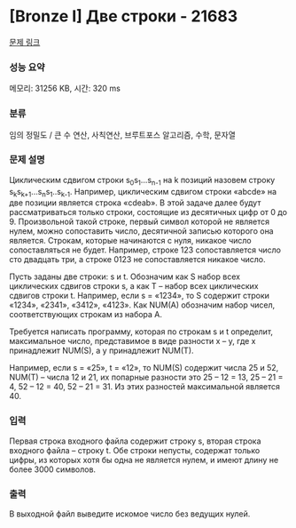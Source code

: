 # [Bronze I] Две строки - 21683 

[문제 링크](https://www.acmicpc.net/problem/21683) 

### 성능 요약

메모리: 31256 KB, 시간: 320 ms

### 분류

임의 정밀도 / 큰 수 연산, 사칙연산, 브루트포스 알고리즘, 수학, 문자열

### 문제 설명

<p>Циклическим сдвигом строки s<sub>0</sub>s<sub>1</sub>…s<sub>n-1</sub> на k позиций назовем строку s<sub>k</sub>s<sub>k+1</sub>…s<sub>n</sub>s<sub>1</sub>..s<sub>k-1</sub>. Например, циклическим сдвигом строки «abcde» на две позиции является строка «cdeab». В этой задаче далее будут рассматриваться только строки, состоящие из десятичных цифр от 0 до 9. Произвольной такой строке, первый символ которой не является нулем, можно сопоставить число, десятичной записью которого она является. Строкам, которые начинаются с нуля, никакое число сопоставляться не будет. Например, строке 123 сопоставляется число сто двадцать три, а строке 0123 не сопоставляется никакое число.</p>

<p>Пусть заданы две строки: s и t. Обозначим как S набор всех циклических сдвигов строки s, а как T – набор всех циклических сдвигов строки t. Например, если s = «1234», то S содержит строки «1234», «2341», «3412», «4123». Как NUM(A) обозначим набор чисел, соответствующих строкам из набора A. </p>

<p>Требуется написать программу, которая по строкам s и t определит, максимальное число, представимое в виде разности x – y, где x принадлежит NUM(S), а y принадлежит NUM(T). </p>

<p>Например, если s = «25», t = «12», то NUM(S) содержит числа 25 и 52, NUM(T) – числа 12 и 21, их попарные разности это 25 – 12 = 13, 25 – 21  = 4, 52 – 12 = 40, 52 – 21 = 31. Из этих разностей максимальной является 40.</p>

### 입력 

 <p>Первая строка входного файла содержит строку s, вторая строка входного файла – строку t. Обе строки непусты, содержат только цифры, из которых хотя бы одна не является нулем, и имеют длину не более 3000 символов.</p>

### 출력 

 <p>В выходной файл выведите искомое число без ведущих нулей.</p>

